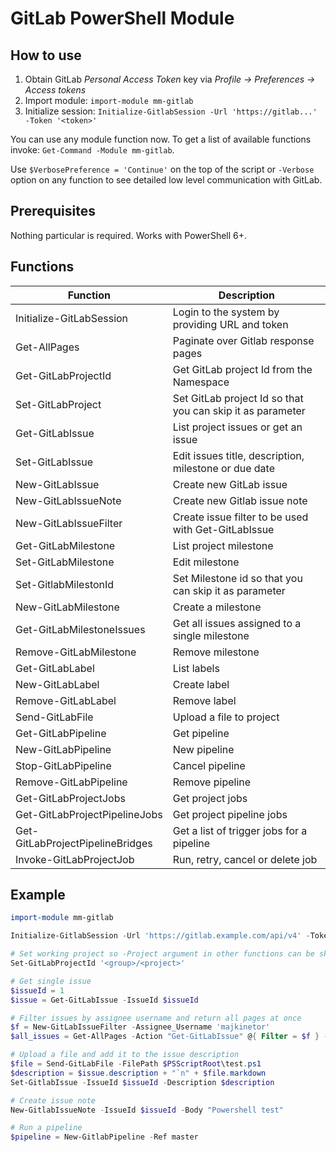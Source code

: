 # GitLab PowerShell Module

## How to use

1. Obtain GitLab *Personal Access Token* key via *Profile -> Preferences -> Access tokens*
1. Import module: `import-module mm-gitlab`
1. Initialize session: `Initialize-GitlabSession -Url 'https://gitlab...' -Token '<token>'`

You can use any module function now. To get a list of available functions invoke: `Get-Command -Module mm-gitlab`.

Use `$VerbosePreference = 'Continue'` on the top of the script or `-Verbose` option on any function to see detailed low level communication with GitLab.

## Prerequisites

Nothing particular is required. Works with PowerShell 6+.

## Functions

|             Function             |                        Description                         |
| -------------------------------- | ---------------------------------------------------------- |
| Initialize-GitLabSession         | Login to the system by providing URL and token             |
| Get-AllPages                     | Paginate over Gitlab response pages                        |
| Get-GitLabProjectId              | Get GitLab project Id from the Namespace                   |
| Set-GitLabProject                | Set GitLab project Id so that you can skip it as parameter |
| Get-GitLabIssue                  | List project issues or get an issue                        |
| Set-GitLabIssue                  | Edit issues title, description, milestone or due date      |
| New-GitLabIssue                  | Create new GitLab issue                                    |
| New-GitLabIssueNote              | Create new Gitlab issue note                               |
| New-GitLabIssueFilter            | Create issue filter to be used with Get-GitLabIssue        |
| Get-GitLabMilestone              | List project milestone                                     |
| Set-GitLabMilestone              | Edit milestone                                             |
| Set-GitlabMilestonId             | Set Milestone id so that you can skip it as parameter      |
| New-GitLabMilestone              | Create a milestone                                         |
| Get-GitLabMilestoneIssues        | Get all issues assigned to a single milestone              |
| Remove-GitLabMilestone           | Remove milestone                                           |
| Get-GitLabLabel                  | List labels                                                |
| New-GitLabLabel                  | Create label                                               |
| Remove-GitLabLabel               | Remove label                                               |
| Send-GitLabFile                  | Upload a file to project                                   |
| Get-GitLabPipeline               | Get pipeline                                               |
| New-GitLabPipeline               | New pipeline                                               |
| Stop-GitLabPipeline              | Cancel pipeline                                            |
| Remove-GitLabPipeline            | Remove pipeline                                            |
| Get-GitLabProjectJobs            | Get project jobs                                           |
| Get-GitLabProjectPipelineJobs    | Get project pipeline jobs                                  |
| Get-GitLabProjectPipelineBridges | Get a list of trigger jobs for a pipeline                  |
| Invoke-GitLabProjectJob          | Run, retry, cancel or delete job                           |


## Example

```powershell
import-module mm-gitlab

Initialize-GitlabSession -Url 'https://gitlab.example.com/api/v4' -Token $tokens

# Set working project so -Project argument in other functions can be skipped
Set-GitLabProjectId '<group>/<project>'

# Get single issue
$issueId = 1
$issue = Get-GitLabIssue -IssueId $issueId

# Filter issues by assignee username and return all pages at once
$f = New-GitLabIssueFilter -Assignee_Username 'majkinetor'
$all_issues = Get-AllPages -Action "Get-GitLabIssue" @{ Filter = $f } -ShowProgress

# Upload a file and add it to the issue description
$file = Send-GitLabFile -FilePath $PSScriptRoot\test.ps1
$description = $issue.description + "`n" + $file.markdown
Set-GitlabIssue -IssueId $issueId -Description $description

# Create issue note
New-GitlabIssueNote -IssueId $issueId -Body "Powershell test"

# Run a pipeline
$pipeline = New-GitlabPipeline -Ref master
```

